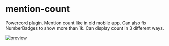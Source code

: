 # mention-count
Powercord plugin. Mention count like in old mobile app. Can also fix NumberBadges to show more than 1k. Can display count in 3 different ways.

![preview](https://i.imgur.com/NKpWKdN.png)
